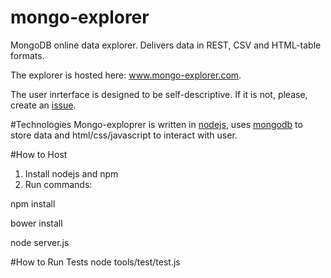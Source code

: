 # mongo-explorer
MongoDB online data explorer. Delivers data in REST, CSV and HTML-table formats. 

The explorer is hosted here: www.mongo-explorer.com.

The user inrterface is designed to be self-descriptive. If it is not, please, create an [issue](https://github.com/pcherkasova/mongo-explorer/issues).


#Technologies
Mongo-exploprer is written in [nodejs](https://nodejs.org/en/), uses [mongodb](https://www.mongodb.com/) to store data and html/css/javascript to interact with user.

#How to Host
1. Install nodejs and npm
2. Run commands:

  npm install
  
  bower install
  
  node server.js


#How to Run Tests
node tools/test/test.js





